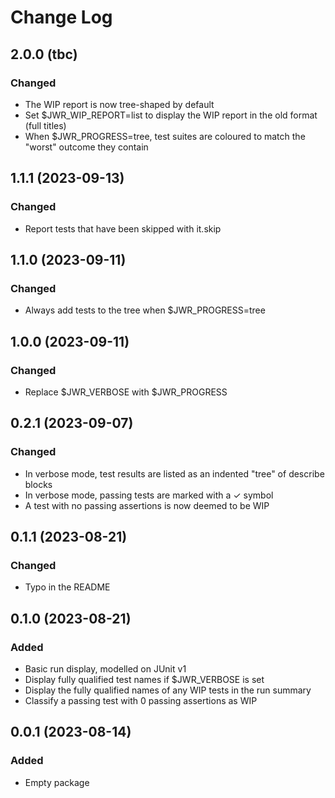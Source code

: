 # Change Log

## 2.0.0 (tbc)

### Changed

* The WIP report is now tree-shaped by default
* Set $JWR_WIP_REPORT=list to display the WIP report in the old format (full titles)
* When $JWR_PROGRESS=tree, test suites are coloured to match the "worst" outcome they contain

## 1.1.1 (2023-09-13)

### Changed

* Report tests that have been skipped with it.skip

## 1.1.0 (2023-09-11)

### Changed

* Always add tests to the tree when $JWR_PROGRESS=tree

## 1.0.0 (2023-09-11)

### Changed

* Replace $JWR_VERBOSE with $JWR_PROGRESS

## 0.2.1 (2023-09-07)

### Changed

* In verbose mode, test results are listed as an indented "tree" of describe blocks
* In verbose mode, passing tests are marked with a ✓ symbol
* A test with no passing assertions is now deemed to be WIP

## 0.1.1 (2023-08-21)

### Changed

* Typo in the README

## 0.1.0 (2023-08-21)

### Added

* Basic run display, modelled on JUnit v1
* Display fully qualified test names if $JWR_VERBOSE is set
* Display the fully qualified names of any WIP tests in the run summary
* Classify a passing test with 0 passing assertions as WIP

## 0.0.1 (2023-08-14)

### Added

* Empty package

